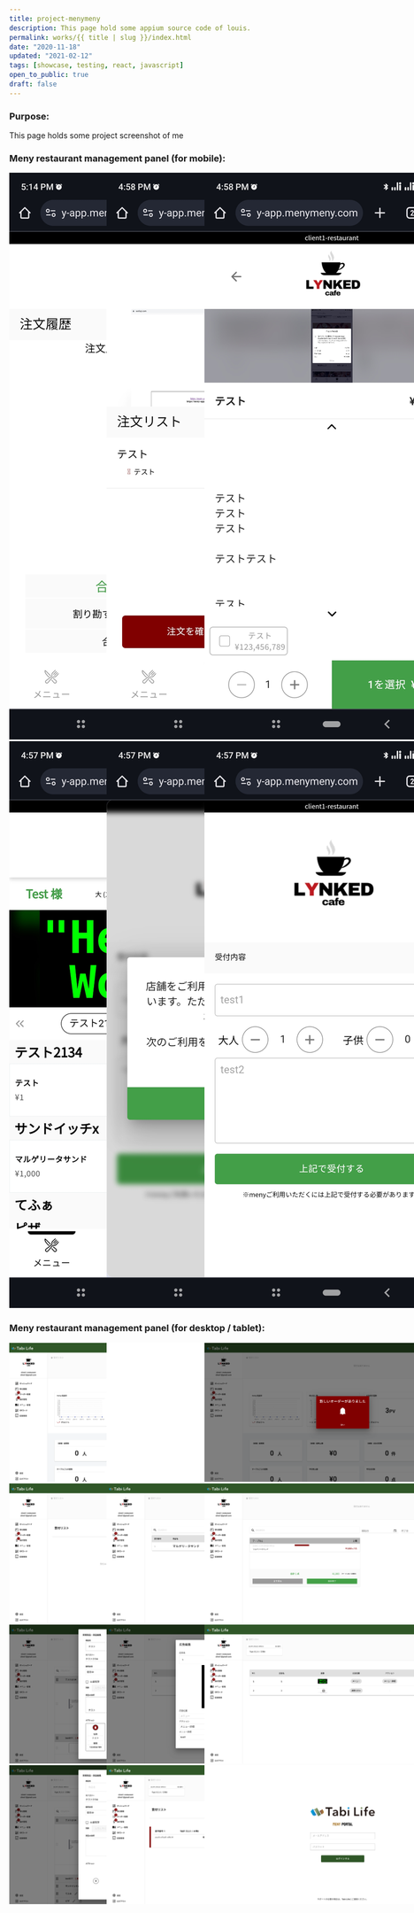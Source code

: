 ```yaml
---
title: project-menymeny
description: This page hold some appium source code of louis.
permalink: works/{{ title | slug }}/index.html
date: "2020-11-18"
updated: "2021-02-12"
tags: [showcase, testing, react, javascript]
open_to_public: true
draft: false
---
```


### Purpose:

This page holds some project screenshot of me


### Meny restaurant management panel (for mobile):

<div style="display: flex; flex-direction: row;justify-content:space-between; flex-wrap: wrap;">
  <div style="width: 30%">
    <a  href="./images/mobile/mobile_001.jpg" data-lightbox="example-1">
      <img style="max-width: 500px;"  src="./images/mobile/mobile_001.jpg" alt="image-1" />
    </a>
  </div>
  <div style="width: 30%">
    <a  href="./images/mobile/mobile_002.jpg" data-lightbox="example-1">
      <img style="max-width: 500px;"  src="./images/mobile/mobile_002.jpg" alt="image-1" />
    </a>
  </div>
  <div style="width: 30%">
    <a  href="./images/mobile/mobile_003.jpg" data-lightbox="example-1">
      <img style="max-width: 500px;"  src="./images/mobile/mobile_003.jpg" alt="image-1" />
    </a>
  </div>
  <div style="width: 30%">
    <a  href="./images/mobile/mobile_004.jpg" data-lightbox="example-1">
      <img style="max-width: 500px;"  src="./images/mobile/mobile_004.jpg" alt="image-1" />
    </a>
  </div>
  <div style="width: 30%">
    <a  href="./images/mobile/mobile_005.jpg" data-lightbox="example-1">
      <img style="max-width: 500px;"  src="./images/mobile/mobile_005.jpg" alt="image-1" />
    </a>
  </div>
  <div style="width: 30%">
    <a  href="./images/mobile/mobile_006.jpg" data-lightbox="example-1">
      <img style="max-width: 500px;"  src="./images/mobile/mobile_006.jpg" alt="image-1" />
    </a>
  </div>
</div>


### Meny restaurant management panel (for desktop / tablet):

<div style="display: flex; flex-direction: row;justify-content:space-between; flex-wrap: wrap;">
  <div style="width: 30%">
    <a  href="./images/manage/manage_001.png" data-lightbox="example-1">
      <img style="max-width: 500px;"  src="./images/manage/manage_001.png" alt="image-1" />
    </a>
  </div>
  <div style="width: 30%">
    <a  href="./images/manage/manage_002.png" data-lightbox="example-1">
      <img style="max-width: 500px;"  src="./images/manage/manage_002.png" alt="image-1" />
    </a>
  </div>
  <div style="width: 30%">
    <a  href="./images/manage/manage_003.png" data-lightbox="example-1">
      <img style="max-width: 500px;"  src="./images/manage/manage_003.png" alt="image-1" />
    </a>
  </div>
  <div style="width: 30%">
    <a  href="./images/manage/manage_004.png" data-lightbox="example-1">
      <img style="max-width: 500px;"  src="./images/manage/manage_004.png" alt="image-1" />
    </a>
  </div>
  <div style="width: 30%">
    <a  href="./images/manage/manage_005.png" data-lightbox="example-1">
      <img style="max-width: 500px;"  src="./images/manage/manage_005.png" alt="image-1" />
    </a>
  </div>
  <div style="width: 30%">
    <a  href="./images/manage/manage_006.png" data-lightbox="example-1">
      <img style="max-width: 500px;"  src="./images/manage/manage_006.png" alt="image-1" />
    </a>
  </div>
  <div style="width: 30%">
    <a  href="./images/manage/manage_007.png" data-lightbox="example-1">
      <img style="max-width: 500px;"  src="./images/manage/manage_007.png" alt="image-1" />
    </a>
  </div>
  <div style="width: 30%">
    <a  href="./images/manage/manage_008.png" data-lightbox="example-1">
      <img style="max-width: 500px;"  src="./images/manage/manage_008.png" alt="image-1" />
    </a>
  </div>
  <div style="width: 30%">
    <a  href="./images/manage/manage_009.png" data-lightbox="example-1">
      <img style="max-width: 500px;"  src="./images/manage/manage_009.png" alt="image-1" />
    </a>
  </div>
  <div style="width: 30%">
    <a  href="./images/manage/manage_010.png" data-lightbox="example-1">
      <img style="max-width: 500px;"  src="./images/manage/manage_010.png" alt="image-1" />
    </a>
  </div>
  <div style="width: 30%">
    <a  href="./images/manage/manage_011.png" data-lightbox="example-1">
      <img style="max-width: 500px;"  src="./images/manage/manage_011.png" alt="image-1" />
    </a>
  </div>
  <div style="width: 30%">
    <a  href="./images/manage/manage_012.png" data-lightbox="example-1">
      <img style="max-width: 500px;"  src="./images/manage/manage_012.png" alt="image-1" />
    </a>
  </div>
</div>
